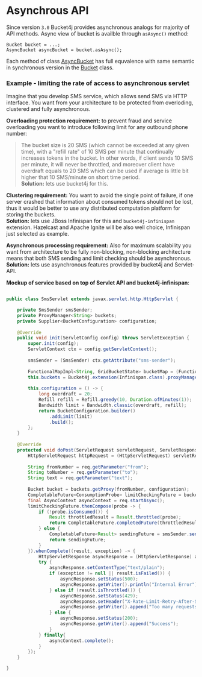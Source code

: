 # Asynchrous API
Since version ```3.0``` Bucket4j provides asynchronous analogs for majority of API methods.
Async view of bucket is availble through ```asAsync()``` method:
```
Bucket bucket = ...;
AsyncBucket asyncBucket = bucket.asAsync();
```
Each method of class [AsyncBucket](https://github.com/vladimir-bukhtoyarov/bucket4j/blob/3.1/bucket4j-core/src/main/java/io/github/bucket4j/AsyncBucket.java)
 has full equvalence with same semantic in synchronous version in the [Bucket](https://github.com/vladimir-bukhtoyarov/bucket4j/blob/3.0/bucket4j-core/src/main/java/io/github/bucket4j/Bucket.java) class.

### Example - limiting the rate of access to asynchronous servlet
Imagine that you develop SMS service, which allows send SMS via HTTP interface.
You want from your architecture to be protected from overloding, clustered and fully asynchronous.

**Overloading protection requirement:**
to prevent fraud and service overloading you want to introduce following limit for any outbound phone number:
> The bucket size is 20 SMS (which cannot be exceeded at any given time), with a "refill rate" of 10 SMS per minute that continually increases tokens in the bucket.
In other words, if client sends 10 SMS per minute, it will never be throttled,
and moreover client have overdraft equals to 20 SMS which can be used if average is little bit higher that 10 SMS/minute on short time period.  
**Solution:** lets use bucket4j for this.

**Clustering requirement:**
You want to avoid the single point of failure, if one server crashed that information about consumed tokens should not be lost,
thus it would be better to use any distributed computation platform for storing the buckets.  
**Solution:** lets use JBoss Infinispan for this and ```bucket4j-infinispan``` extension.
Hazelcast and Apache Ignite will be also well choice, Infinispan just selected as example.

**Asynchronous processing requirement:**
Also for maximum scalability you want from architecture to be fully non-blocking,
non-blocking architecture means that both SMS sending and limit checking should be asynchronous.  
**Solution:** lets use asynchronous features provided by bucket4j and Servlet-API.

**Mockup of service based on top of Servlet API and bucket4j-infinispan**:
```java

public class SmsServlet extends javax.servlet.http.HttpServlet {

    private SmsSender smsSender;
    private ProxyManager<String> buckets;
    private Supplier<BucketConfiguration> configuration;
       
    @Override
    public void init(ServletConfig config) throws ServletException {
        super.init(config);
        ServletContext ctx = config.getServletContext();
        
        smsSender = (SmsSender) ctx.getAttribute("sms-sender");
        
        FunctionalMapImpl<String, GridBucketState> bucketMap = (FunctionalMapImpl<String, GridBucketState>) ctx.getAttribute("bucket-map");
        this.buckets = Bucket4j.extension(Infinispan.class).proxyManagerForMap(bucketMap);
        
        this.configuration = () -> {
            long overdraft = 20;
            Refill refill = Refill.greedy(10, Duration.ofMinutes(1));
            Bandwidth limit = Bandwidth.classic(overdraft, refill);
            return BucketConfiguration.builder()
                .addLimit(limit)
                .build();
        };
    }
    
    @Override
    protected void doPost(ServletRequest servletRequest, ServletResponse servletResponse, FilterChain filterChain) throws IOException, ServletException {
        HttpServletRequest httpRequest = (HttpServletRequest) servletRequest;
        
        String fromNumber = req.getParameter("from");
        String toNumber = req.getParameter("to");
        String text = req.getParameter("text");
        
        Bucket bucket = buckets.getProxy(fromNumber, configuration);
        CompletableFuture<ConsumptionProbe> limitCheckingFuture = bucket.asAsync().tryConsumeAndReturnRemaining(1);
        final AsyncContext asyncContext = req.startAsync();
        limitCheckingFuture.thenCompose(probe -> {
            if (!probe.isConsumed()) {
                Result throttledResult = Result.throttled(probe);
                return CompletableFuture.completedFuture(throttledResult);
            } else {
                CompletableFuture<Result> sendingFuture = smsSender.sendAsync(fromNumber, toNumber, text);
                return sendingFuture;
            }
        }).whenComplete((result, exception) -> {
            HttpServletResponse asyncResponse = (HttpServletResponse) asyncContext.getResponse();
            try {
                asyncResponse.setContentType("text/plain");
                if (exception != null || result.isFailed()) {
                    asyncResponse.setStatus(500);
                    asyncResponse.getWriter().println("Internal Error");
                } else if (result.isThrottled()) {
                    asyncResponse.setStatus(429);
                    asyncResponse.setHeader("X-Rate-Limit-Retry-After-Seconds", "" + result.getRetryAfter());
                    asyncResponse.getWriter().append("Too many requests");
                } else {
                    asyncResponse.setStatus(200);
                    asyncResponse.getWriter().append("Success");
                }
            } finally{
                asyncContext.complete();
            }
        });
    }

}
```

